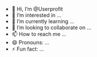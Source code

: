 - 👋 Hi, I’m @Userprofit
- 👀 I’m interested in ...
- 🌱 I’m currently learning ...
- 💞️ I’m looking to collaborate on ...
- 📫 How to reach me ...
- 😄 Pronouns: ...
- ⚡ Fun fact: ...

<!---
Userprofit/Userprofit is a ✨ special ✨ repository because its `README.md` (this file) appears on your GitHub profile.
You can click the Preview link to take a look at your changes.
--->
